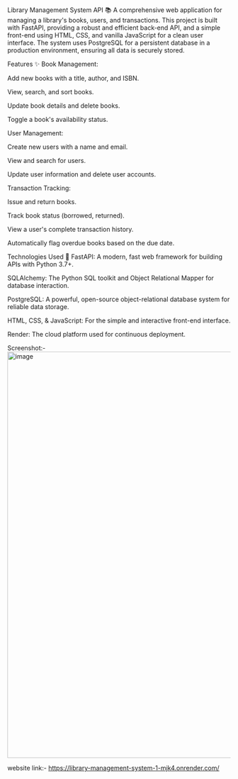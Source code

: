 Library Management System API 📚
A comprehensive web application for managing a library's books, users, and transactions. This project is built with FastAPI, providing a robust and efficient back-end API, and a simple front-end using HTML, CSS, and vanilla JavaScript for a clean user interface. The system uses PostgreSQL for a persistent database in a production environment, ensuring all data is securely stored.

Features ✨
Book Management:

Add new books with a title, author, and ISBN.

View, search, and sort books.

Update book details and delete books.

Toggle a book's availability status.

User Management:

Create new users with a name and email.

View and search for users.

Update user information and delete user accounts.

Transaction Tracking:

Issue and return books.

Track book status (borrowed, returned).

View a user's complete transaction history.

Automatically flag overdue books based on the due date.

Technologies Used 🚀
FastAPI: A modern, fast web framework for building APIs with Python 3.7+.

SQLAlchemy: The Python SQL toolkit and Object Relational Mapper for database interaction.

PostgreSQL: A powerful, open-source object-relational database system for reliable data storage.

HTML, CSS, & JavaScript: For the simple and interactive front-end interface.

Render: The cloud platform used for continuous deployment.

Screenshot:-
<img width="1910" height="917" alt="image" src="https://github.com/user-attachments/assets/a37449c8-e53b-4f30-a1d7-029570d47430" />

website link:-
https://library-management-system-1-mjk4.onrender.com/

